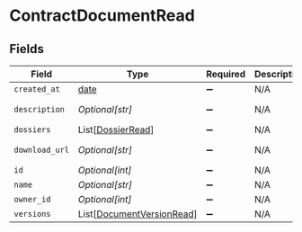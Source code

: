 # ContractDocumentRead


## Fields

| Field                                                                   | Type                                                                    | Required                                                                | Description                                                             | Example                                                                 |
| ----------------------------------------------------------------------- | ----------------------------------------------------------------------- | ----------------------------------------------------------------------- | ----------------------------------------------------------------------- | ----------------------------------------------------------------------- |
| `created_at`                                                            | [date](https://docs.python.org/3/library/datetime.html#date-objects)    | :heavy_minus_sign:                                                      | N/A                                                                     |                                                                         |
| `description`                                                           | *Optional[str]*                                                         | :heavy_minus_sign:                                                      | N/A                                                                     | This document was uploaded to Contractify.                              |
| `dossiers`                                                              | List[[DossierRead](../../models/shared/dossierread.md)]                 | :heavy_minus_sign:                                                      | N/A                                                                     |                                                                         |
| `download_url`                                                          | *Optional[str]*                                                         | :heavy_minus_sign:                                                      | N/A                                                                     | https://example.org/download-link-signed                                |
| `id`                                                                    | *Optional[int]*                                                         | :heavy_minus_sign:                                                      | N/A                                                                     | 1                                                                       |
| `name`                                                                  | *Optional[str]*                                                         | :heavy_minus_sign:                                                      | N/A                                                                     | my-awesome-document.pdf                                                 |
| `owner_id`                                                              | *Optional[int]*                                                         | :heavy_minus_sign:                                                      | N/A                                                                     | 1                                                                       |
| `versions`                                                              | List[[DocumentVersionRead](../../models/shared/documentversionread.md)] | :heavy_minus_sign:                                                      | N/A                                                                     |                                                                         |
